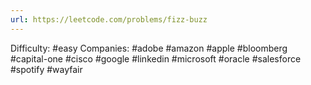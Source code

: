 ```yaml
---
url: https://leetcode.com/problems/fizz-buzz
---
```


Difficulty: #easy
Companies: #adobe #amazon #apple #bloomberg #capital-one #cisco #google #linkedin #microsoft #oracle #salesforce #spotify #wayfair